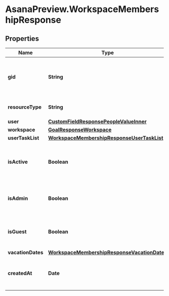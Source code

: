 # AsanaPreview.WorkspaceMembershipResponse

## Properties

Name | Type | Description | Notes
------------ | ------------- | ------------- | -------------
**gid** | **String** | Globally unique identifier of the resource, as a string. | [optional] [readonly] 
**resourceType** | **String** | The base type of this resource. | [optional] [readonly] 
**user** | [**CustomFieldResponsePeopleValueInner**](CustomFieldResponsePeopleValueInner.md) |  | [optional] 
**workspace** | [**GoalResponseWorkspace**](GoalResponseWorkspace.md) |  | [optional] 
**userTaskList** | [**WorkspaceMembershipResponseUserTaskList**](WorkspaceMembershipResponseUserTaskList.md) |  | [optional] 
**isActive** | **Boolean** | Reflects if this user still a member of the workspace. | [optional] [readonly] 
**isAdmin** | **Boolean** | Reflects if this user is an admin of the workspace. | [optional] [readonly] 
**isGuest** | **Boolean** | Reflects if this user is a guest of the workspace. | [optional] [readonly] 
**vacationDates** | [**WorkspaceMembershipResponseVacationDates**](WorkspaceMembershipResponseVacationDates.md) |  | [optional] 
**createdAt** | **Date** | The time at which this resource was created. | [optional] [readonly] 



